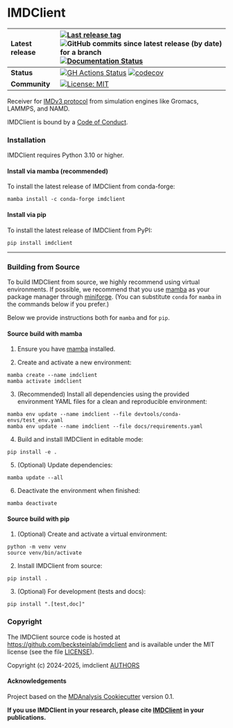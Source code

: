 IMDClient
==============================
[//]: # (Badges)

| **Latest release** | [![Last release tag][badge_release]][url_latest_release] ![GitHub commits since latest release (by date) for a branch][badge_commits_since]  [![Documentation Status][badge_docs]][url_docs]|
| :----------------- | :------- |
| **Status**         | [![GH Actions Status][badge_actions]][url_actions] [![codecov][badge_codecov]][url_codecov] |
| **Community**      | [![License: MIT][badge_license]][url_license]

[badge_actions]: https://github.com/becksteinlab/imdclient/actions/workflows/gh-ci.yaml/badge.svg
[badge_codecov]: https://codecov.io/gh/becksteinlab/imdclient/branch/main/graph/badge.svg
[badge_commits_since]: https://img.shields.io/github/commits-since/becksteinlab/imdclient/latest
[badge_docs]: https://readthedocs.org/projects/imdclient/badge/?version=latest
[badge_license]: https://img.shields.io/badge/License-MIT-blue.svg
[badge_release]: https://img.shields.io/github/release-pre/becksteinlab/imdclient.svg
[url_actions]: https://github.com/becksteinlab/imdclient/actions?query=branch%3Amain+workflow%3Agh-ci
[url_codecov]: https://codecov.io/gh/becksteinlab/imdclient/branch/main
[url_docs]: https://imdclient.readthedocs.io/en/latest/?badge=latest
[url_latest_release]: https://github.com/becksteinlab/imdclient/releases
[url_license]: https://opensource.org/license/mit

Receiver for [IMDv3 protocol](https://imdclient.readthedocs.io/en/latest/protocol_v3.html) from simulation engines like Gromacs, LAMMPS, and NAMD.

IMDClient is bound by a [Code of Conduct](https://github.com/becksteinlab/imdclient/blob/main/CODE_OF_CONDUCT.md).

### Installation

IMDClient requires Python 3.10 or higher.

#### Install via mamba (recommended)
To install the latest release of IMDClient from conda-forge:

```
mamba install -c conda-forge imdclient
```

#### Install via pip
To install the latest release of IMDClient from PyPI:

```
pip install imdclient
```

---

### Building from Source
To build IMDClient from source, we highly recommend using virtual environments.
If possible, we recommend that you use [mamba](https://mamba.readthedocs.io/en/latest/) as your package manager through [miniforge](https://github.com/conda-forge/miniforge). (You can substitute `conda` for `mamba` in the commands below if you prefer.)

Below we provide instructions both for `mamba` and for `pip`.

#### Source build with mamba
1. Ensure you have [mamba](https://mamba.readthedocs.io/en/latest/installation/mamba-installation.html) installed.

2. Create and activate a new environment:

```
mamba create --name imdclient
mamba activate imdclient
```

3. (Recommended) Install all dependencies using the provided environment YAML files for a clean and reproducible environment:

```
mamba env update --name imdclient --file devtools/conda-envs/test_env.yaml
mamba env update --name imdclient --file docs/requirements.yaml
```

4. Build and install IMDClient in editable mode:

```
pip install -e .
```

5. (Optional) Update dependencies:

```
mamba update --all
```

6. Deactivate the environment when finished:

```
mamba deactivate
```

#### Source build with pip

1. (Optional) Create and activate a virtual environment:

```
python -m venv venv
source venv/bin/activate
```

2. Install IMDClient from source:

```
pip install .
```

3. (Optional) For development (tests and docs):

```
pip install ".[test,doc]"
```

### Copyright

The IMDClient source code is hosted at https://github.com/becksteinlab/imdclient
and is available under the MIT license (see the file [LICENSE](https://github.com/becksteinlab/imdclient/blob/main/LICENSE)).

Copyright (c) 2024-2025, imdclient [AUTHORS](https://github.com/Becksteinlab/imdclient/blob/main/AUTHORS.md)


#### Acknowledgements
 
Project based on the 
[MDAnalysis Cookiecutter](https://github.com/MDAnalysis/cookiecutter-mda) version 0.1.

**If you use IMDClient in your research, please cite [IMDClient](https://github.com/Becksteinlab/imdclient) in your publications.**
